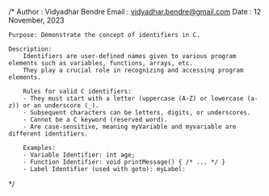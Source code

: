 /*
    Author  : Vidyadhar Bendre
    Email   : vidyadhar.bendre@gmail.com
    Date    : 12 November, 2023

    Purpose: Demonstrate the concept of identifiers in C.

    Description:
        Identifiers are user-defined names given to various program elements such as variables, functions, arrays, etc.
        They play a crucial role in recognizing and accessing program elements.

        Rules for valid C identifiers:
        - They must start with a letter (uppercase (A-Z) or lowercase (a-z)) or an underscore (_).
        - Subsequent characters can be letters, digits, or underscores.
        - Cannot be a C keyword (reserved word).
        - Are case-sensitive, meaning myVariable and myvariable are different identifiers.

        Examples:
        - Variable Identifier: int age;
        - Function Identifier: void printMessage() { /* ... */ }
        - Label Identifier (used with goto): myLabel:
*/


